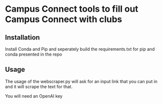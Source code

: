 # Campus Connect tools to fill out Campus Connect with clubs

## Installation

Install Conda and Pip and seperately build the requirements.txt for pip and conda presented in the repo

## Usage

The usage of the webscraper.py will ask for an input link that you can put in and it will scrape the text for that.

You will need an OpenAI key